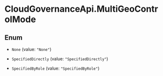 # CloudGovernanceApi.MultiGeoControlMode

## Enum


* `None` (value: `"None"`)

* `SpecifiedDirectly` (value: `"SpecifiedDirectly"`)

* `SpecifiedByRole` (value: `"SpecifiedByRole"`)


